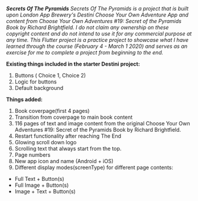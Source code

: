 ***Secrets Of The Pyramids***
*Secrets Of The Pyramids is a project that is built upon London App Brewery's Destini Choose Your Own Adventure App and content from Choose Your Own Adventures #19: Secret of the Pyramids Book by Richard Brightfield. I do not claim any ownership on these copyright content and do not intend to use it for any commercial purpose at any time. This Flutter project is a practice project to showcase what I have learned through the course (February 4 - March 1 2020) and serves as an exercise for me to complete a project from beginning to the end.*


**Existing things included in the starter Destini project:**
1. Buttons ( Choice 1, Choice 2) 
2. Logic for buttons
3. Default background 


**Things added:**
1. Book coverpage(first 4 pages)
2. Transition from coverpage to main book content
3. 116 pages of text and image content from the original Choose Your Own Adventures #19: Secret of the Pyramids Book by Richard Brightfield.
4. Restart functionality after reaching The End 
5. Glowing scroll down logo 
6. Scrolling text that always start from the top.
7. Page numbers
8. New app icon and name (Android + iOS)
8. Different display modes(screenType) for different page contents: 
  - Full Text + Button(s)
  - Full Image + Button(s)
  - Image + Text + Button(s)
